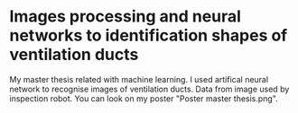 # Images processing and neural networks to identification shapes of ventilation ducts

My master thesis related with machine learning. I used artifical neural network to recognise images of ventilation ducts. Data from image used by inspection robot. You can look on my poster "Poster master thesis.png".

